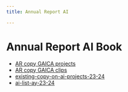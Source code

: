 ```yaml
---
title: Annual Report AI

---
```


# Annual Report AI Book 

* [AR copy GAICA projects](https://hackmd.io/u7ZD_g-tSFOVInj52kTXxg?edit)
* [AR copy GAICA clips](/hLBqeSg4QOmFbr50Xt1YRw)
* [existing-copy-on-ai-projects-23-24](/nbr9rhkmT2WtKVelnX81PA)
* [ai-list-ay-23-24](/bgKam7NbSUKOfCJsVpq-lA)

